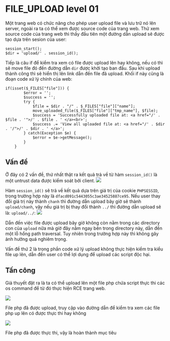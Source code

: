 # FILE_UPLOAD level 01 

Một trang web có chức năng cho phép user upload file và lưu trữ nó lên server, ngoài ra ta có thể xem được source code của trang web. Thử xem source code của trang web thì thấy đầu tiên một đường dẫn upload sẽ được tạo dựa trên sesion của user:
```
session_start();
$dir = 'upload/' . session_id();
```

Tiếp là câu if để kiểm tra xem có file được upload lên hay không, nếu có thì sẽ move file đó đến đường dẫn `dir` được khởi tạo ban đầu. Sau khi upload thành công thì sẽ hiển thị lên link dẫn đến file đã upload. Khối if này cũng là đoạn code xử lý chính của web:
```
if(isset($_FILES["file"])) {
        $error = '';
        $success = '';
        try {
            $file = $dir . "/" . $_FILES["file"]["name"];
            move_uploaded_file($_FILES["file"]["tmp_name"], $file);
            $success = 'Successfully uploaded file at: <a href="/' . $file . '">/' . $file . ' </a><br>';
            $success .= 'View all uploaded file at: <a href="/' . $dir . '/">/' . $dir . ' </a>';
        } catch(Exception $e) {
            $error = $e->getMessage();
        }
    }
```

## Vấn đề

Ở đây có 2 vấn đề, thứ nhất thật ra kết quả trả về từ hàm `session_id()` là một untrust data được kiểm soát bởi client. 
![](https://i.imgur.com/CgHjF3L.png)

Hàm `session_id()` sẽ trả về kết quả dựa trên giá trị của cookie `PHPSESSID`, trong trường hợp này là `dfacd091c5443055c3ae34525887ce95`. Nếu user thay đổi giá trị này thành `chanh` thì đường dẫn upload bây giờ sẽ thành `upload/chanh`, vậy nếu giá trị bị thay đổi thành `../` thì đường dẫn upload sẽ là: `upload/../`:
![](https://i.imgur.com/X1U6I1c.png)

Dẫn đến việc file được upload bây giờ không còn nằm trong các directory con của `upload` nữa mà giờ đây nằm ngay bên trong directory này, dẫn đến một lỗ hổng path traversal. Tuy nhiên trong trường hợp này thì không gây ảnh hưởng quá nghiêm trọng.

Vấn đề thứ 2 là trong phần code xử lý upload không thực hiện kiểm tra kiểu file up lên, dẫn đến user có thể lợi dụng để upload các script độc hại. 

## Tấn công

Giả thuyết đặt ra là ta có thể upload lên một file php chứa script thực thi các os command để từ đó thực hiện RCE trang web.

![](https://i.imgur.com/uS05Py2.png)

File php đã được upload, truy cập vào đường dẫn để kiểm tra xem các file php up lên có được thực thi hay không 

![](https://i.imgur.com/sl1TWB9.png)

File php đã được thực thi, vậy là hoàn thành mục tiêu

